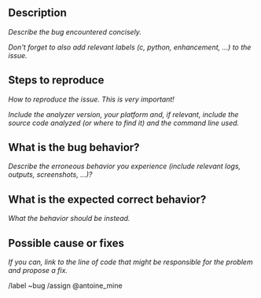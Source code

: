 ## Description

_Describe the bug encountered concisely._

_Don't forget to also add relevant labels (c, python, enhancement, ...) to the issue._


## Steps to reproduce

_How to reproduce the issue. This is very important!_

_Include the analyzer version, your platform and, if relevant, include the source code analyzed (or where to find it) and the command line used._


## What is the bug behavior?

_Describe the erroneous behavior you experience (include relevant logs, outputs, screenshots, ...)?_


## What is the expected correct behavior?

_What the behavior should be instead._


## Possible cause or fixes

_If you can, link to the line of code that might be responsible for the problem and propose a fix._


/label ~bug
/assign @antoine_mine
